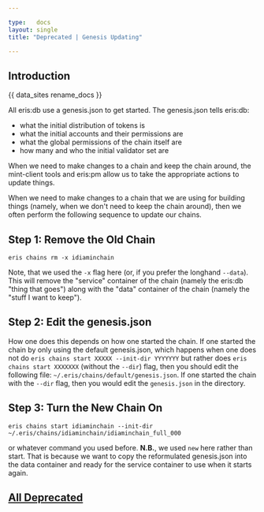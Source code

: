 ```yaml
---

type:   docs
layout: single
title: "Deprecated | Genesis Updating"

---
```


## Introduction

<div class="note">
{{ data_sites rename_docs }}
</div>

All eris:db use a genesis.json to get started. The genesis.json tells eris:db:

* what the initial distribution of tokens is
* what the initial accounts and their permissions are
* what the global permissions of the chain itself are
* how many and who the initial validator set are

When we need to make changes to a chain and keep the chain around, the mint-client tools and eris:pm allow us to take the appropriate actions to update things.

When we need to make changes to a chain that we are using for building things (namely, when we don't need to keep the chain around), then we often perform the following sequence to update our chains.

## Step 1: Remove the Old Chain

```
eris chains rm -x idiaminchain
```

Note, that we used the `-x` flag here (or, if you prefer the longhand `--data`). This will remove the "service" container of the chain (namely the eris:db "thing that goes") along with the "data" container of the chain (namely the "stuff I want to keep").

## Step 2: Edit the genesis.json

How one does this depends on how one started the chain. If one started the chain by only using the default genesis.json, which happens when one does not do `eris chains start XXXXX --init-dir YYYYYYY` but rather does `eris chains start XXXXXXX` (without the `--dir`) flag, then you should edit the following file: `~/.eris/chains/default/genesis.json`. If one started the chain with the `--dir` flag, then you would edit the `genesis.json` in the directory.

## Step 3: Turn the New Chain On

```
eris chains start idiaminchain --init-dir ~/.eris/chains/idiaminchain/idiaminchain_full_000

```

or whatever command you used before. **N.B.**, we used `new` here rather than start. That is because we want to copy the reformulated genesis.json into the data container and ready for the service container to use when it starts again.


## [<i class="fa fa-chevron-circle-left" aria-hidden="true"></i> All Deprecated](/docs/deprecated/)
